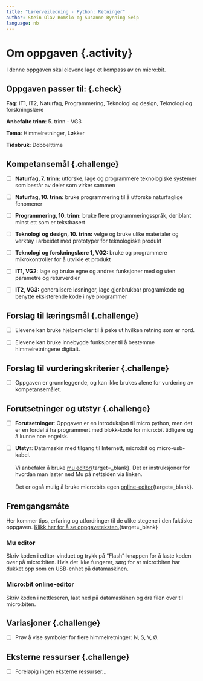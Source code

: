 ```yaml
---
title: "Lærerveiledning - Python: Retninger"
author: Stein Olav Romslo og Susanne Rynning Seip
language: nb
---
```



# Om oppgaven {.activity}

I denne oppgaven skal elevene lage et kompass av en micro:bit.

## Oppgaven passer til: {.check}

__Fag__: IT1, IT2, Naturfag, Programmering, Teknologi og design, Teknologi og forskningslære

__Anbefalte trinn__: 5. trinn - VG3

__Tema__: Himmelretninger, Løkker

__Tidsbruk__: Dobbelttime

## Kompetansemål {.challenge}

- [ ] __Naturfag, 7. trinn:__ utforske, lage og programmere teknologiske systemer som består av deler som virker sammen

- [ ] __Naturfag, 10. trinn:__ bruke programmering til å utforske naturfaglige fenomener

- [ ] __Programmering, 10. trinn:__ bruke flere programmeringsspråk, deriblant minst ett som er tekstbasert

- [ ] __Teknologi og design, 10. trinn:__ velge og bruke ulike materialer og verktøy i arbeidet med prototyper for teknologiske produkt

- [ ] __Teknologi og forskningslære 1, VG2:__ bruke og programmere mikrokontroller for å utvikle et produkt

- [ ] __IT1, VG2:__ lage og bruke egne og andres funksjoner med og uten parametre og returverdier

- [ ] __IT2, VG3:__ generalisere løsninger, lage gjenbrukbar programkode og benytte eksisterende kode i nye programmer

## Forslag til læringsmål {.challenge}

- [ ] Elevene kan bruke hjelpemidler til å peke ut hvilken retning som er nord.

- [ ] Elevene kan bruke innebygde funksjoner til å bestemme himmelretningene
  digitalt.

## Forslag til vurderingskriterier {.challenge}

- [ ] Oppgaven er grunnleggende, og kan ikke brukes alene for vurdering av
  kompetansemålet.

## Forutsetninger og utstyr {.challenge}

- [ ] __Forutsetninger__: Oppgaven er en introduksjon til micro python, men det er en fordel å ha programmert med blokk-kode for micro:bit tidligere og å kunne noe engelsk.

- [ ] __Utstyr__: Datamaskin med tilgang til Internett, micro:bit og micro-usb-kabel.<br/><br/>
Vi anbefaler å bruke [mu editor](https://codewith.mu/){target=_blank}. Det er instruksjoner for hvordan man laster ned Mu på nettsiden via linken.<br/><br/>
Det er også mulig å bruke micro:bits egen [online-editor](https://python.microbit.org/v/2.0){target=_blank}.

## Fremgangsmåte

Her kommer tips, erfaring og utfordringer til de ulike stegene i den faktiske
oppgaven. [Klikk her for å se
oppgaveteksten.](../python_direction/python_direction_nb.html){target=_blank}

### Mu editor
Skriv koden i editor-vinduet og trykk på “Flash”-knappen for å laste koden over på micro:biten. Hvis det ikke fungerer, sørg for at micro:biten har dukket opp som en USB-enhet på datamaskinen.

### Micro:bit online-editor
Skriv koden i nettleseren, last ned på datamaskinen og dra filen over til micro:biten.

## Variasjoner {.challenge}

- [ ] Prøv å vise symboler for flere himmelretninger: N, S, V, Ø.

## Eksterne ressurser {.challenge}

- [ ] Foreløpig ingen eksterne ressurser...
